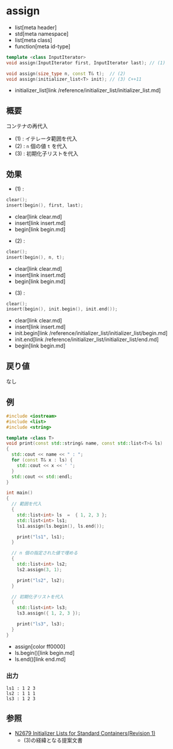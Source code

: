 # assign
* list[meta header]
* std[meta namespace]
* list[meta class]
* function[meta id-type]

```cpp
template <class InputIterator>
void assign(InputIterator first, InputIterator last); // (1)

void assign(size_type n, const T& t);  // (2)
void assign(initializer_list<T> init); // (3) C++11
```
* initializer_list[link /reference/initializer_list/initializer_list.md]

## 概要
コンテナの再代入

- (1) : イテレータ範囲を代入
- (2) : `n` 個の値 `t` を代入
- (3) : 初期化子リストを代入


## 効果
- (1) :

```cpp
clear();
insert(begin(), first, last);
```
* clear[link clear.md]
* insert[link insert.md]
* begin[link begin.md]


- (2) :

```cpp
clear();
insert(begin(), n, t);
```
* clear[link clear.md]
* insert[link insert.md]
* begin[link begin.md]


- (3) :

```cpp
clear();
insert(begin(), init.begin(), init.end());
```
* clear[link clear.md]
* insert[link insert.md]
* init.begin[link /reference/initializer_list/initializer_list/begin.md]
* init.end[link /reference/initializer_list/initializer_list/end.md]
* begin[link begin.md]


## 戻り値
なし


## 例
```cpp example
#include <iostream>
#include <list>
#include <string>

template <class T>
void print(const std::string& name, const std::list<T>& ls)
{
  std::cout << name << " : ";
  for (const T& x : ls) {
    std::cout << x << ' ';
  }
  std::cout << std::endl;
}

int main()
{
  // 範囲を代入
  {
    std::list<int> ls  =  { 1, 2, 3 };
    std::list<int> ls1;
    ls1.assign(ls.begin(), ls.end());

    print("ls1", ls1);
  }

  // n 個の指定された値で埋める
  {
    std::list<int> ls2;
    ls2.assign(3, 1);

    print("ls2", ls2);
  }

  // 初期化子リストを代入
  {
    std::list<int> ls3;
    ls3.assign({ 1, 2, 3 });

    print("ls3", ls3);
  }
}
```
* assign[color ff0000]
* ls.begin()[link begin.md]
* ls.end()[link end.md]

### 出力
```
ls1 : 1 2 3 
ls2 : 1 1 1 
ls3 : 1 2 3 
```

## 参照
- [N2679 Initializer Lists for Standard Containers(Revision 1)](http://www.open-std.org/jtc1/sc22/wg21/docs/papers/2008/n2679.pdf)
    - (3)の経緯となる提案文書

